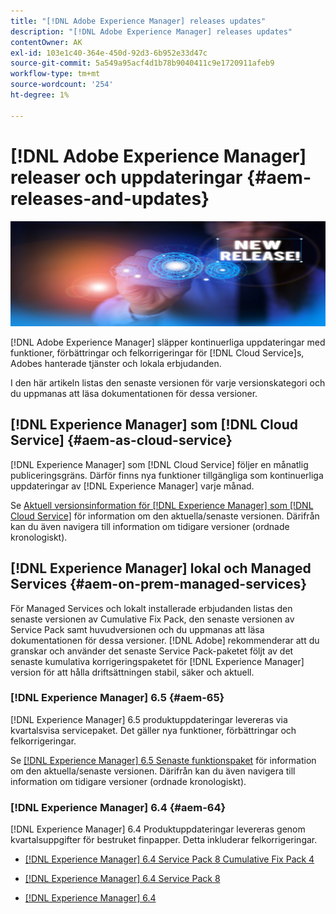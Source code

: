 ```yaml
---
title: "[!DNL Adobe Experience Manager] releases updates"
description: "[!DNL Adobe Experience Manager] releases updates"
contentOwner: AK
exl-id: 103e1c40-364e-450d-92d3-6b952e33d47c
source-git-commit: 5a549a95acf4d1b78b9040411c9e1720911afeb9
workflow-type: tm+mt
source-wordcount: '254'
ht-degree: 1%

---
```


# [!DNL Adobe Experience Manager] releaser och uppdateringar {#aem-releases-and-updates}

![[!DNL Experience Manager] nya releaser](assets/new-aem-releases1.jpeg)

[!DNL Adobe Experience Manager] släpper kontinuerliga uppdateringar med funktioner, förbättringar och felkorrigeringar för [!DNL Cloud Service]s, Adobes hanterade tjänster och lokala erbjudanden.

I den här artikeln listas den senaste versionen för varje versionskategori och du uppmanas att läsa dokumentationen för dessa versioner.

## [!DNL Experience Manager] som [!DNL Cloud Service] {#aem-as-cloud-service}

[!DNL Experience Manager] som [!DNL Cloud Service] följer en månatlig publiceringsgräns. Därför finns nya funktioner tillgängliga som kontinuerliga uppdateringar av [!DNL Experience Manager] varje månad.

Se [Aktuell versionsinformation för [!DNL Experience Manager] som [!DNL Cloud Service]](https://experienceleague.adobe.com/docs/experience-manager-cloud-service/content/release-notes/release-notes/release-notes-current.html) för information om den aktuella/senaste versionen. Därifrån kan du även navigera till information om tidigare versioner (ordnade kronologiskt).

## [!DNL Experience Manager] lokal och Managed Services {#aem-on-prem-managed-services}

För Managed Services och lokalt installerade erbjudanden listas den senaste versionen av Cumulative Fix Pack, den senaste versionen av Service Pack samt huvudversionen och du uppmanas att läsa dokumentationen för dessa versioner. [!DNL Adobe] rekommenderar att du granskar och använder det senaste Service Pack-paketet följt av det senaste kumulativa korrigeringspaketet för [!DNL Experience Manager] version för att hålla driftsättningen stabil, säker och aktuell.

### [!DNL Experience Manager] 6.5 {#aem-65}

[!DNL Experience Manager] 6.5 produktuppdateringar levereras via kvartalsvisa servicepaket. Det gäller nya funktioner, förbättringar och felkorrigeringar.

Se [[!DNL Experience Manager] 6.5 Senaste funktionspaket](https://experienceleague.adobe.com/docs/experience-manager-65/release-notes/release-notes.html) för information om den aktuella/senaste versionen. Därifrån kan du även navigera till information om tidigare versioner (ordnade kronologiskt).

### [!DNL Experience Manager] 6.4 {#aem-64}

[!DNL Experience Manager] 6.4 Produktuppdateringar levereras genom kvartalsuppgifter för bestruket finpapper. Detta inkluderar felkorrigeringar.

* [[!DNL Experience Manager] 6.4 Service Pack 8 Cumulative Fix Pack 4](https://experienceleague.adobe.com/docs/experience-manager-64/release-notes/cfp-release-notes.html)

* [[!DNL Experience Manager] 6.4 Service Pack 8](https://experienceleague.adobe.com/docs/experience-manager-64/release-notes/sp-release-notes.html)

* [[!DNL Experience Manager] 6.4](https://experienceleague.adobe.com/docs/experience-manager-64/release-notes/release-notes.html)
